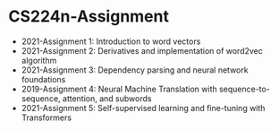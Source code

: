 # CS224n-Assignment

- 2021-Assignment 1: Introduction to word vectors
- 2021-Assignment 2: Derivatives and implementation of word2vec algorithm
- 2021-Assignment 3: Dependency parsing and neural network foundations
- 2019-Assignment 4: Neural Machine Translation with sequence-to-sequence, attention, and subwords
- 2021-Assignment 5: Self-supervised learning and fine-tuning with Transformers